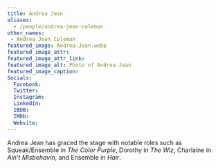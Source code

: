 ```yaml
---
title: Andrea Jean 
aliases: 
  - /people/andrea-jean-coleman
other_names: 
 - Andrea Jean Coleman
featured_image: Andrea-Jean.webp
featured_image_attr: 
featured_image_attr_link: 
featured_image_alt: Photo of Andrea Jean
featured_image_caption: 
Socials:
  Facebook: 
  Twitter: 
  Instagram: 
  LinkedIn: 
  IBDB: 
  IMDb:
  Website: 
---
```

Andrea Jean has graced the stage with notable roles such as Squeak/Ensemble in *The Color Purple*, Dorothy in *The Wiz*, Charlaine in *Ain't Misbehavin*, and Ensemble in *Hair*.